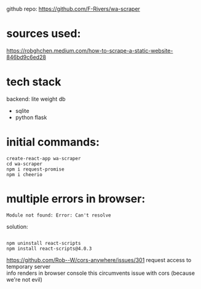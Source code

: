 github repo: https://github.com/F-Rivers/wa-scraper

# sources used:

https://robghchen.medium.com/how-to-scrape-a-static-website-846bd9c6ed28

# tech stack

backend: lite weight db

- sqlite
- python flask

# initial commands:

```
create-react-app wa-scraper
cd wa-scraper
npm i request-promise
npm i cheerio
```

# multiple errors in browser:

```
Module not found: Error: Can't resolve
```

solution:

```

npm uninstall react-scripts
npm install react-scripts@4.0.3
```

https://github.com/Rob--W/cors-anywhere/issues/301 request access to temporary
server  
info renders in browser console this circumvents issue with cors (because we're
not evil)
